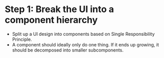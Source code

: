 # Step 1: Break the UI into a component hierarchy 

- Split up a UI design into components based on Single Responsibility Principle.
- A component should ideally only do one thing. If it ends up growing, it should be decomposed into smaller subcomponents.
